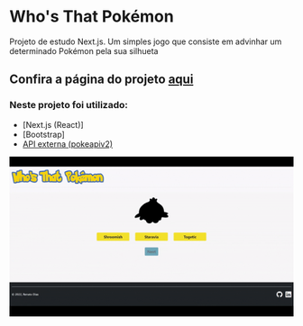 
# Who's That Pokémon
Projeto de estudo Next.js. Um simples jogo que consiste em advinhar um determinado Pokémon pela sua silhueta

## Confira a página do projeto [aqui](https://who-is-that-pokemon-rdfn37.vercel.app/home)

### Neste projeto foi utilizado:

- [Next.js (React)]
- [Bootstrap]
- [API externa (pokeapiv2)](https://pokeapi.co/docs/v2)



<img src="./assets/readme/demonstrate.gif" />